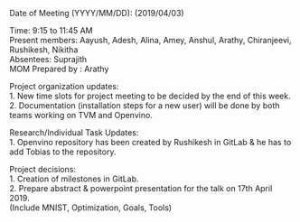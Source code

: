   Date of Meeting (YYYY/MM/DD):  (2019/04/03)<br/>
  
  Time: 9:15 to 11:45 AM <br/>
  Present members: Aayush, Adesh, Alina, Amey, Anshul, Arathy, Chiranjeevi, Rushikesh, Nikitha <br/>
  Absentees: Suprajith <br/>
  MOM Prepared by : Arathy
  
  Project organization updates:<br/> 1. New time slots for project meeting to be decided by the end of this week.<br/>2. Documentation (installation steps for a new user) will be done by both teams working on TVM and Openvino. <br/>
  
  
  Research/Individual Task Updates: <br/>1. Openvino repository has been created by Rushikesh in GitLab & he has to add Tobias to the repository.
  
  
Project decisions: <br/>1. Creation of milestones in GitLab.<br/>2. Prepare abstract & powerpoint presentation for the talk on 17th April 2019.
<br/>
(Include MNIST, Optimization, Goals, Tools)


